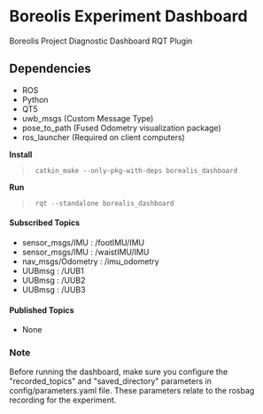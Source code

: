 # Boreolis Experiment Dashboard

Boreolis Project Diagnostic Dashboard RQT Plugin

## Dependencies
* ROS
* Python
* QT5
* uwb_msgs (Custom Message Type)
* pose_to_path (Fused Odometry visualization package)
* ros_launcher (Required on client computers)
  
  
**Install** <br /> 
>      catkin_make --only-pkg-with-deps borealis_dashboard

**Run** <br /> 
>      rqt --standalone borealis_dashboard

#### Subscribed Topics
- sensor_msgs/IMU : /footIMU/IMU
- sensor_msgs/IMU : /waistIMU/IMU
- nav_msgs/Odometry : /imu_odometry
- UUBmsg : /UUB1
- UUBmsg : /UUB2
- UUBmsg : /UUB3
  
#### Published Topics
- None

### Note

Before running the dashboard, make sure you configure the "recorded_topics" and "saved_directory" parameters in config/parameters.yaml file. 
These parameters relate to the rosbag recording for the experiment.

